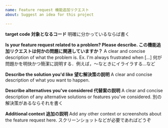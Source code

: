 ```yaml
---
name: Feature request 機能追加リクエスト
about: Suggest an idea for this project

---
```


**target code 対象となるコード** 明確に分かっているならば書く

**Is your feature request related to a problem? Please describe. この機能追加リクエストは何かの問題に関連していますか？**
A clear and concise description of what the problem is. Ex. I'm always frustrated when [...]
何が問題かを明快かつ簡潔に説明する．例えば，〜なときにイライラする…など

**Describe the solution you'd like 望む解決策の説明**
A clear and concise description of what you want to happen.


**Describe alternatives you've considered 代替案の説明**
A clear and concise description of any alternative solutions or features you've considered.
別の解決策があるならそれを書く

**Additional context 追加の説明**
Add any other context or screenshots about the feature request here.
スクリーンショットなどが必要であればどうぞ
